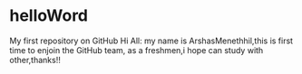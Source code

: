# helloWord
My first repository on GitHub
Hi All:
  my name is ArshasMenethhil,this is first time to enjoin the GitHub team,
as a freshmen,i hope can study with other,thanks!!
